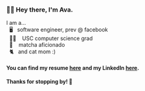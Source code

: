 ### 👋🏼  Hey there, I'm Ava.
I am a...  
&nbsp; 🖥 &nbsp;&nbsp;software engineer, prev @ facebook  
&nbsp; ✌🏼 &nbsp;&nbsp; USC computer science grad  
&nbsp; 🍵 &nbsp;&nbsp; matcha aficionado  
&nbsp; 🐈 &nbsp;&nbsp;and cat mom :)

#### You can find my resume [here](https://github.com/AvaDeLaCruz/DeLaCruz_Ava.pdf/blob/master/DeLaCruz_Ava.pdf) and my LinkedIn [here](https://www.linkedin.com/in/ava-delacruz/).

#### Thanks for stopping by! 🥰
